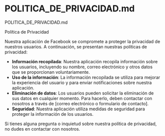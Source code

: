 # POLITICA_DE_PRIVACIDAD.md
POLITICA_DE_PRIVACIDAD.md


Política de Privacidad

Nuestra aplicación de Facebook se compromete a proteger la privacidad de nuestros usuarios. A continuación, se presentan nuestras políticas de privacidad:

* **Información recopilada**: Nuestra aplicación recopila información sobre los usuarios, incluyendo su nombre, correo electrónico y otros datos que se proporcionan voluntariamente.
* **Uso de la información**: La información recopilada se utiliza para mejorar la experiencia del usuario y para enviar notificaciones sobre nuestra aplicación.
* **Eliminación de datos**: Los usuarios pueden solicitar la eliminación de sus datos en cualquier momento. Para hacerlo, deben contactar con nosotros a través de [correo electrónico o formulario de contacto].
* **Seguridad**: Nuestra aplicación utiliza medidas de seguridad para proteger la información de los usuarios.

Si tienes alguna pregunta o inquietud sobre nuestra política de privacidad, no dudes en contactar con nosotros.
